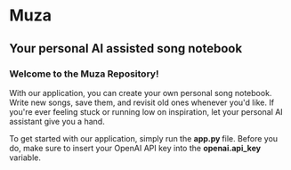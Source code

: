 # Muza
## Your personal AI assisted song notebook
 
### Welcome to the Muza Repository!

With our application, you can create your own personal song notebook. 
Write new songs, save them, and revisit old ones whenever you'd like. 
If you're ever feeling stuck or running low on inspiration, let your personal AI assistant give you a hand.

To get started with our application, simply run the <b> app.py </b> file. 
Before you do, make sure to insert your OpenAI API key into the <b> openai.api_key </b> variable.